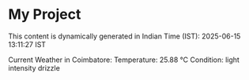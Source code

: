 # My Project

This content is dynamically generated in Indian Time (IST): 2025-06-15 13:11:27 IST


Current Weather in Coimbatore:
Temperature: 25.88 °C
Condition: light intensity drizzle
